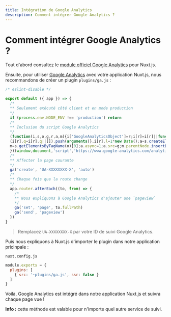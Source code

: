 ```yaml
---
title: Intégration de Google Analytics
description: Comment intégrer Google Analytics ?
---
```


# Comment intégrer Google Analytics ?

Tout d'abord consultez le [module officiel Google Analytics](https://github.com/nuxt-community/modules/tree/master/modules/google-analytics) pour Nuxt.js.

Ensuite, pour utiliser [Google Analytics](https://analytics.google.com/analytics/web/) avec votre application Nuxt.js, nous recommandons de créer un plugin `plugins/ga.js` :

```js
/* eslint-disable */

export default ({ app }) => {
  /*
  ** Seulement exécuté côté client et en mode production
  */
  if (process.env.NODE_ENV !== 'production') return
  /*
  ** Inclusion du script Google Analytics
  */
  (function(i,s,o,g,r,a,m){i['GoogleAnalyticsObject']=r;i[r]=i[r]||function(){
  (i[r].q=i[r].q||[]).push(arguments)},i[r].l=1*new Date();a=s.createElement(o),
  m=s.getElementsByTagName(o)[0];a.async=1;a.src=g;m.parentNode.insertBefore(a,m)
  })(window,document,'script','https://www.google-analytics.com/analytics.js','ga');
  /*
  ** Affecter la page courante
  */
  ga('create', 'UA-XXXXXXXX-X', 'auto')
  /*
  ** Chaque fois que la route change
  */
  app.router.afterEach((to, from) => {
    /*
    ** Nous expliquons à Google Analytics d'ajouter une `pageview`
    */
    ga('set', 'page', to.fullPath)
    ga('send', 'pageview')
  })
}
```

> Remplacez `UA-XXXXXXXX-X` par votre ID de suivi Google Analytics.

Puis nous expliquons à Nuxt.js d'importer le plugin dans notre application pricinpale :

`nuxt.config.js`

```js
module.exports = {
  plugins: [
    { src: '~plugins/ga.js', ssr: false }
  ]
}
```

Voilà, Google Analytics est intégré dans notre application Nuxt.js et suivra chaque page vue !

<p class="Alert Alert--nuxt-green"><b>Info :</b> cette méthode est valable pour n'importe quel autre service de suivi.</p>
